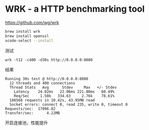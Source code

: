 # WRK - a HTTP benchmarking tool

https://github.com/wg/wrk

```bash
brew install wrk
brew install openssl
xcode-select --install
```

测试
```
wrk -t12 -c400 -d30s http://0.0.0.0:8080
```

结果
```
Running 30s test @ http://0.0.0.0:8080
  12 threads and 400 connections
  Thread Stats   Avg      Stdev     Max   +/- Stdev
    Latency    24.02ms   22.06ms 221.80ms   60.49%
    Req/Sec     1.50k   334.63     2.76k    78.61%
  186568 requests in 10.42s, 43.95MB read
  Socket errors: connect 0, read 235, write 0, timeout 0
Requests/sec:  17896.82
Transfer/sec:      4.22MB
```

开启连接池，性能提升
